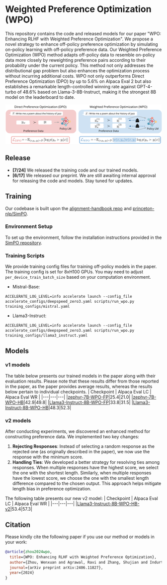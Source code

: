 # Weighted Preference Optimization (WPO)
This repository contains the code and released models for our paper "WPO: Enhancing RLHF with Weighted Preference Optimization". We propose a novel strategy to enhance off-policy preference optimization by simulating on-policy learning with off-policy preference data. Our Weighted Preference Optimization (WPO) method adapts off-policy data to resemble on-policy data more closely by reweighting preference pairs according to their probability under the current policy. This method not only addresses the distributional gap problem but also enhances the optimization process without incurring additional costs. WPO not only outperforms Direct Preference Optimization (DPO) by up to 5.6\% on Alpaca Eval 2 but also establishes a remarkable length-controlled winning rate against GPT-4-turbo of 48.6\% based on Llama-3-8B-Instruct, making it the strongest 8B model on the leaderboard to date.

<img src="./figures/wpo.png" width="950px"></img>

## Release
- **[7/24]** We released the training code and our trained models.
- **[6/17]** We released our preprint. We are still awaiting internal approval for releasing the code and models. Stay tuned for updates.

## Training
Our codebase is built upon the [alignment-handbook repo](https://github.com/huggingface/alignment-handbook) and [princeton-nlp/SimPO](https://github.com/princeton-nlp/SimPO).

### Environment Setup
To set up the environment, follow the installation instructions provided in the [SimPO repository](https://github.com/princeton-nlp/SimPO).

### Training Scripts

We provide training config files for training off-policy models in the paper. The training config is set for 8xH100 GPUs. You may need to adjust `per_device_train_batch_size` based on your computation environment. 

* Mistral-Base:
```shell
ACCELERATE_LOG_LEVEL=info accelerate launch --config_file accelerate_configs/deepspeed_zero3.yaml scripts/run_wpo.py training_configs/mistral.yaml
```
* Llama3-Instruct:
```shell
ACCELERATE_LOG_LEVEL=info accelerate launch --config_file accelerate_configs/deepspeed_zero3.yaml scripts/run_wpo.py training_configs/llama3_instruct.yaml
```

## Models
### v1 models
The table below presents our trained models in the paper along with their evaluation results. Please note that these results differ from those reported in the paper, as the paper provides average results, whereas the results below pertain to individual checkpoints.
| Checkpoint | Alpaca Eval LC | Alpaca Eval WR |
|---|---|---|
|[zephyr-7B-WPO-FP](https://huggingface.co/wzhouad/zephyr-7B-WPO-FP)|25.4|21.0|
|[zephyr-7B-WPO-HB](https://huggingface.co/wzhouad/zephyr-7B-WPO-HB)|42.9|49.8|
|[Llama3-Instruct-8B-WPO-FP](https://huggingface.co/wzhouad/Llama3-Instruct-8B-WPO-FP)|33.8|31.5|
|[Llama3-Instruct-8B-WPO-HB](https://huggingface.co/wzhouad/Llama3-Instruct-8B-WPO-HB)|48.3|52.3|

### v2 models
After conducting experiments, we discovered an enhanced method for constructing preference data. We implemented two key changes:

1. **Rejecting Responses**: Instead of selecting a random response as the rejected one (as originally described in the paper), we now use the response with the minimum score.
2. **Handling Ties**: We developed a better strategy for resolving ties among responses. When multiple responses have the highest score, we select the one with the shortest length. Similarly, when multiple responses have the lowest score, we choose the one with the smallest length difference compared to the chosen output. This approach helps mitigate length bias in preference optimization.

The following table presents our new v2 model:
| Checkpoint | Alpaca Eval LC | Alpaca Eval WR |
|---|---|---|
|[Llama3-Instruct-8B-WPO-HB-v2](https://huggingface.co/wzhouad/Llama3-Instruct-8B-WPO-HB-v2)|53.4|57.3|

## Citation

Please kindly cite the following paper if you use our method or models in your work:
```bibtex
@article{zhou2024wpo,
  title={WPO: Enhancing RLHF with Weighted Preference Optimization},
  author={Zhou, Wenxuan and Agrawal, Ravi and Zhang, Shujian and Indurthi, Sathish Reddy and Zhao, Sanqiang and Song, Kaiqiang and Xu, Silei and Zhu, Chenguang},
  journal={arXiv preprint arXiv:2406.11827},
  year={2024}
}
```
